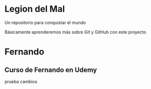 # Legion del Mal
Un repositorio para conquistar el mundo

Básicamente aprenderemos más sobre Git y GitHub con este proyecto


# Fernando


## Curso de Fernando en Udemy
prueba cambios
